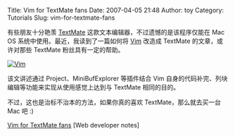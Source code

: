 Title: Vim for TextMate fans
Date: 2007-04-05 21:48
Author: toy
Category: Tutorials
Slug: vim-for-textmate-fans

有些朋友十分艳羡 [TextMate](http://macromates.com/)
这款文本编辑器，不过遗憾的是该程序仅能在 Mac OS
系统中使用。最近，我读到了一篇如何将 [Vim](http://www.vim.org/) 改造成
TextMate 的文章，或许对那些 TextMate 粉丝具有一定的帮助。

[![Vim](http://i.linuxtoy.org/i/2007/04/vim_s.png)](http://i.linuxtoy.org/i/2007/04/vim.png)

该文讲述通过 Project、MiniBufExplorer 等插件结合 Vim
自身的代码补完、列块编辑等功能来实现从使用感觉上达到与 TextMate
相同的目的。

不过，这也是治标不治本的方法，如果你真的喜欢 TextMate，那么就去买一台
Mac 吧 :)

[Vim for TextMate
fans](http://work.alexyoung.org/archives/156/vim-for-textmate-fans) [Web
developer notes]
